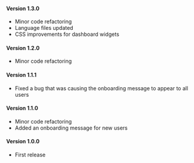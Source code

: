 #### Version 1.3.0
- Minor code refactoring
- Language files updated
- CSS improvements for dashboard widgets

#### Version 1.2.0
- Minor code refactoring

#### Version 1.1.1
- Fixed a bug that was causing the onboarding message to appear to all users

#### Version 1.1.0
- Minor code refactoring
- Added an onboarding message for new users

#### Version 1.0.0
- First release
